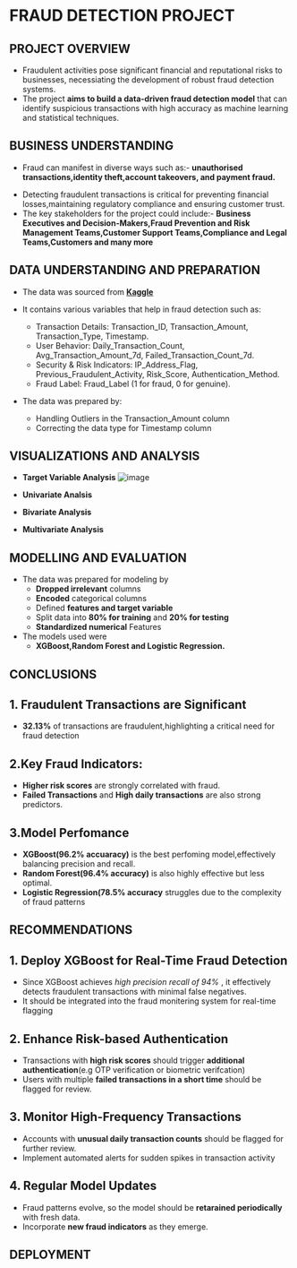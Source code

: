 # FRAUD DETECTION PROJECT

## PROJECT OVERVIEW
* Fraudulent activities pose significant financial and reputational risks to businesses, necessiating the development of robust fraud detection systems.
* The project **aims to build a data-driven fraud detection model** that can identify suspicious transactions with high accuracy as machine learning and statistical techniques.
## BUSINESS UNDERSTANDING
* Fraud can manifest in diverse ways such as:- **unauthorised transactions,identity theft,account takeovers, and payment fraud.**
- Detecting fraudulent transactions is critical for preventing financial losses,maintaining regulatory compliance and ensuring customer trust.
- The key stakeholders for the project could include:- **Business Executives and Decision-Makers,Fraud Prevention and Risk Management Teams,Customer Support Teams,Compliance and Legal Teams,Customers and many more**
## DATA UNDERSTANDING AND PREPARATION
* The data was sourced from **[Kaggle](https://www.kaggle.com/datasets/samayashar/fraud-detection-transactions-dataset/data)**
* It contains various variables that help in fraud detection such as:
    - Transaction Details: Transaction_ID, Transaction_Amount, Transaction_Type, Timestamp.
	- User Behavior: Daily_Transaction_Count, Avg_Transaction_Amount_7d, Failed_Transaction_Count_7d.
	- Security & Risk Indicators: IP_Address_Flag, Previous_Fraudulent_Activity, Risk_Score, Authentication_Method.
	- Fraud Label: Fraud_Label (1 for fraud, 0 for genuine).

* The data was prepared by:
   - Handling Outliers in the Transaction_Amount column
   - Correcting the data type for Timestamp column
  
## VISUALIZATIONS AND ANALYSIS
* **Target Variable Analysis**
  ![image](https://github.com/user-attachments/assets/f7dfd6b6-c2ae-4c4e-ad8f-2864d35b17b1)

* **Univariate Analsis**
* **Bivariate Analysis**
* **Multivariate Analysis**
  

## MODELLING AND EVALUATION
* The data was prepared for modeling by
   - **Dropped irrelevant** columns
   - **Encoded** categorical columns
   - Defined **features and target variable**
   - Split  data into **80% for training** and **20% for testing**
   - **Standardized numerical** Features
* The models used were
  * **XGBoost,Random Forest and Logistic Regression.**
## **CONCLUSIONS**
**1**. **Fraudulent Transactions are Significant**
   -
   * **32.13%** of transactions are fraudulent,highlighting a critical need for fraud detection

**2**.**Key Fraud Indicators:**
   -
   * **Higher risk scores** are strongly correlated with fraud.
   * **Failed Transactions** and **High daily transactions** are also strong predictors.

**3**.**Model Perfomance**
   -
   * **XGBoost(96.2% accuaracy)** is the best perfoming model,effectively balancing precision and recall.
   * **Random Forest(96.4% accuracy)** is also highly effective but less optimal.
   * **Logistic Regression(78.5% accuracy** struggles due to the complexity of fraud patterns
## **RECOMMENDATIONS**
**1**. **Deploy XGBoost for Real-Time Fraud Detection**
   -
   * Since XGBoost achieves *high precision recall of 94%* , it effectively detects fraudulent transactions with minimal false negatives.
   * It should be integrated into the fraud monitering system for real-time flagging

**2**. **Enhance Risk-based Authentication**
   -
   * Transactions with **high risk scores** should trigger **additional authentication**(e.g OTP verification or biometric verifcation)
   * Users with multiple **failed transactions in a short time** should be flagged for review.

**3**. **Monitor High-Frequency Transactions**
   -
   * Accounts with **unusual daily transaction counts** should be flagged for further review.
   * Implement automated alerts for sudden spikes in transaction activity

**4**. **Regular Model Updates**
   -
   * Fraud patterns evolve, so the model should be **retarained periodically** with fresh data.
   * Incorporate **new fraud indicators** as they emerge.

## DEPLOYMENT
